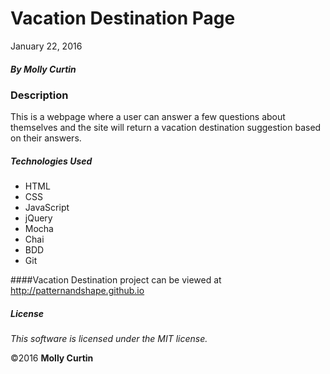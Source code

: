 # Vacation Destination Page

January 22, 2016

##### By Molly Curtin

### Description

This is a webpage where a user can answer a few questions about themselves and the site will return a vacation destination suggestion based on their answers.

##### Technologies Used

* HTML
* CSS
* JavaScript
* jQuery
* Mocha
* Chai
* BDD
* Git

####Vacation Destination project can be viewed at http://patternandshape.github.io

##### License

*This software is licensed under the MIT license.*

&copy;2016 **Molly Curtin**
